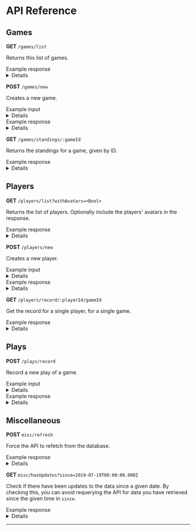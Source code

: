 # API Reference

## Games

**GET** `/games/list`

Returns this list of games.

<summary>Example response</summary>
<details>

```
[
    {
        "id": 0,
        "name": "Hive",
        "hasScores": false,
        "image": "https://example.com/image/Hive.png"
    }
]
```

</details>

**POST** `/games/new`

Creates a new game.

<summary>Example input</summary>
<details>

```
{
    "name": "Patchwork",
    "hasScores": true
}
```

</details>

<summary>Example response</summary>
<details>

```
{
    "id": 1,
    "name": "Patchwork",
    "hasScores": true
}
```

</details>

**GET** `/games/standings/:gameId`

Returns the standings for a game, given by ID.

<summary>Example response</summary>
<details>

```
{
    "scoreStats": {
        "best": 41,
        "worst": -34,
        "average": 12,
        "gamesPlayed": 18
    },
    0: {
        "scoreStats": {
            "best": 41,
            "worst": -4,
            "average": 17,
            "gamesPlayed": 5
        },
        "lastPlayed": "2019-07-19T00:00:00.000Z",
        "overallRecord": {
            "wins": 4,
            "losses": 1,
            "ties": 0,
            "isBest": true
        },
        "record": {
            1: {
                "wins" 4,
                "losses": 1,
                "ties": 0
            }
        }
    }
    1: {
        "scoreStats": {
            "best": 14,
            "worst": -34,
            "average": 5,
            "gamesPlayed": 5
        },
        "lastPlayed": "2019-07-19T00:00:00.000Z",
        "overallRecord": {
            "wins": 1,
            "losses": 4,
            "ties": 0,
            "isWorst": true
        },
        "record": {
            1: {
                "wins" 1,
                "losses": 4,
                "ties": 0
            }
        }
    }
}
```

</details>

## Players

**GET** `/players/list?withAvatars=<Bool>`

Returns the list of players. Optionally include the players' avatars in the response.

<summary>Example response</summary>
<details>

```
[
    {
        "id": 0,
        "displayName": "Joseph Roque",
        "username": "josephroquedev",
        "avatar": "https://example.com/image/JosephRoque.png"
    }
]
```

</details>

**POST** `/players/new`

Creates a new player.

<summary>Example input</summary>
<details>

```
{
    "name": "Joseph Roque",
    "username": "josephroquedev"
}
```

</details>

<summary>Example response</summary>
<details>

```
{
    "id": 1,
    "displayName": "Joseph Roque",
    "username": "josephroquedev"
}
```

</details>

**GET** `/players/record/:playerId/gameId`

Get the record for a single player, for a single game.

<summary>Example response</summary>
<details>

```
{
    "scoreStats": {
        "best": 41,
        "worst": -4,
        "average": 17,
        "gamesPlayed": 5
    },
    "lastPlayed": "2019-07-19T00:00:00.000Z",
    "overallRecord": {
        "wins": 4,
        "losses": 1,
        "ties": 0,
        "isBest": true
    },
    "record": {
        1: {
            "wins" 4,
            "losses": 1,
            "ties": 0
        }
    }
}
```

</details>

## Plays

**POST** `/plays/record`

Record a new play of a game.

<summary>Example input</summary>
<details>

```
{
    "players": [0,1],
    "winners": [0],
    "scores": [25,33],
    "game": 0
}
```

</details>

<summary>Example response</summary>
<details>

```
{
    "id": 1,
    "players": [0,1],
    "winners": [0],
    "scores": [25,33],
    "game": 0,
    "playedOn": "2019-07-19T00:00:00.000Z"
}
```

</details>

## Miscellaneous

**POST** `misc/refresh`

Force the API to refetch from the database.

<summary>Example response</summary>
<details>

200 OK

</details>

**GET** `misc/hasUpdates?since=2019-07-19T00:00:00.000Z`

Check if there have been updates to the data since a given date. By checking this, you can avoid requerying the API for data you have retrieved since the given time in `since`.

<summary>Example response</summary>
<details>

```
{
    "hasUpdates": true
}
```

</details>

---